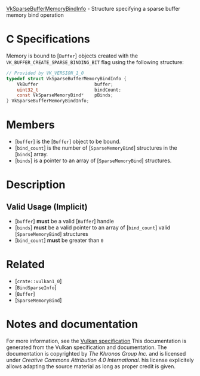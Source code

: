 [VkSparseBufferMemoryBindInfo](https://www.khronos.org/registry/vulkan/specs/1.3-extensions/man/html/VkSparseBufferMemoryBindInfo.html) - Structure specifying a sparse buffer memory bind operation

# C Specifications
Memory is bound to [`Buffer`] objects created with the
`VK_BUFFER_CREATE_SPARSE_BINDING_BIT` flag using the following
structure:
```c
// Provided by VK_VERSION_1_0
typedef struct VkSparseBufferMemoryBindInfo {
    VkBuffer                     buffer;
    uint32_t                     bindCount;
    const VkSparseMemoryBind*    pBinds;
} VkSparseBufferMemoryBindInfo;
```

# Members
- [`buffer`] is the [`Buffer`] object to be bound.
- [`bind_count`] is the number of [`SparseMemoryBind`] structures in the [`binds`] array.
- [`binds`] is a pointer to an array of [`SparseMemoryBind`] structures.

# Description
## Valid Usage (Implicit)
-  [`buffer`] **must**  be a valid [`Buffer`] handle
-  [`binds`] **must**  be a valid pointer to an array of [`bind_count`] valid [`SparseMemoryBind`] structures
-  [`bind_count`] **must**  be greater than `0`

# Related
- [`crate::vulkan1_0`]
- [`BindSparseInfo`]
- [`Buffer`]
- [`SparseMemoryBind`]

# Notes and documentation
For more information, see the [Vulkan specification](https://www.khronos.org/registry/vulkan/specs/1.3-extensions/html/vkspec.html)
This documentation is generated from the Vulkan specification and documentation.
The documentation is copyrighted by *The Khronos Group Inc.* and is licensed under *Creative Commons Attribution 4.0 International*.
his license explicitely allows adapting the source material as long as proper credit is given.
        